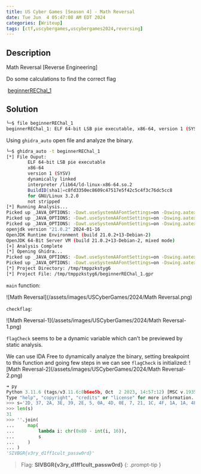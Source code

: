 ```yaml
---
title: US Cyber Games [Season 4] - Math Reversal
date: Tue Jun  4 05:47:08 AM EDT 2024
categories: [Writeup]
tags: [ctf,uscybergames,uscybergames2024,reversing]
---
```


## Description

Math Reversal [Reverse Engineering]

Do some calculations to find the correct flag

 [beginnerREChal_1](https://ctfd.uscybergames.com/files/278ac25b3b73811bb4dd255be528b81a/beginnerREChal_1?token=eyJ1c2VyX2lkIjozMDg2LCJ0ZWFtX2lkIjpudWxsLCJmaWxlX2lkIjoyMzF9.Zl7ZvQ.Kf3hn8k4wc1z9k1B3Zz4pFT378g)
 
## Solution

```bash
└─$ file beginnerREChal_1
beginnerREChal_1: ELF 64-bit LSB pie executable, x86-64, version 1 (SYSV), dynamically linked, interpreter /lib64/ld-linux-x86-64.so.2, BuildID[sha1]=c8fd3350ec8609c47517e5f42c5c4f3c76dc5cc8, for GNU/Linux 3.2.0, not stripped
```

Using `ghidra_auto` open file and analyze the binary.
```bash
└─$ ghidra_auto -t beginnerREChal_1
[*] File Ouput:
        ELF 64-bit LSB pie executable
        x86-64
        version 1 (SYSV)
        dynamically linked
        interpreter /lib64/ld-linux-x86-64.so.2
        BuildID[sha1]=c8fd3350ec8609c47517e5f42c5c4f3c76dc5cc8
        for GNU/Linux 3.2.0
        not stripped
[*] Running Analysis...
Picked up _JAVA_OPTIONS: -Dawt.useSystemAAFontSettings=on -Dswing.aatext=true
Picked up _JAVA_OPTIONS: -Dawt.useSystemAAFontSettings=on -Dswing.aatext=true
Picked up _JAVA_OPTIONS: -Dawt.useSystemAAFontSettings=on -Dswing.aatext=true
openjdk version "21.0.2" 2024-01-16
OpenJDK Runtime Environment (build 21.0.2+13-Debian-2)
OpenJDK 64-Bit Server VM (build 21.0.2+13-Debian-2, mixed mode)
[+] Analysis Complete
[*] Opening Ghidra...
Picked up _JAVA_OPTIONS: -Dawt.useSystemAAFontSettings=on -Dswing.aatext=true
Picked up _JAVA_OPTIONS: -Dawt.useSystemAAFontSettings=on -Dswing.aatext=true
[*] Project Directory: /tmp/tmppzkstyg6
[*] Project File: /tmp/tmppzkstyg6/beginnerREChal_1.gpr
```

`main` function:

![Math Reversal](/assets/images/USCyberGames/2024/Math Reversal.png)

`checkflag`:

![Math Reversal-1](/assets/images/USCyberGames/2024/Math Reversal-1.png)

`flagCheck` seems to be a dynamic variable which can't be previewed by static analysis.

We can use IDA Free to dynamically analyze the binary, setting breakpoint to this function and going few steps in we can see `flagCheck` is initialized:
![Math Reversal-2](/assets/images/USCyberGames/2024/Math Reversal-2.png)

```python
➜ py
Python 3.11.6 (tags/v3.11.6:8b6ee5b, Oct  2 2023, 14:57:12) [MSC v.1935 64 bit (AMD64)] on win32
Type "help", "copyright", "credits" or "license" for more information.
>>> s='2D, 37, 2A, 3E, 39, 2E, 5, 0A, 4D, 0E, 7, 21, 1C, 4F, 1A, 1A, 4F, 1D, 0B, 14, 0C, 21, 10, 1F, 0D, 0D, 9, 50, 0E, 1C, 3'.split(', ')
>>> len(s)
31
>>> ''.join(
...     map(
...         lambda i: chr(0x80 - int(i, 16)),
...         s
...     )
... )
'SIVBGR{v3ry_d1ff1cult_passw0rd}'
```

> Flag: **SIVBGR{v3ry_d1ff1cult_passw0rd}**
{: .prompt-tip }